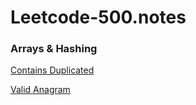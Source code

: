 # Leetcode-500.notes
### Arrays & Hashing
[Contains Duplicated](https://github.com/K-tang-mkv/Leetcode-500.notes/blob/main/Arrays%20Hashing/Contains%20Duplicate.md)

[Valid Anagram](https://github.com/K-tang-mkv/Leetcode-500.notes/blob/main/Arrays%20Hashing/Valid%20Anagram.md)

